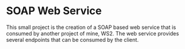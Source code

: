 # SOAP Web Service

This small project is the creation of a SOAP based web service that is consumed by another project of mine, WS2. 
The web service provides several endpoints that can be consumed by the client.
